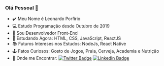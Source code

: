 ### Olá Pessoal 👋

- ✔️ Meu Nome é Leonardo Porfírio
- 💻 Estudo Programação desde Outubro de 2019
- 🚀 Sou Desenvolvedor Front-End
- 🧠 Estudando Agora: HTML, CSS, JavaScript, ReactJS
- 📚 Futuros Intereses nos Estudos: NodeJs, React Native
- 🕹️ Fatos Curiosos: Gosto de Jogos, Praia, Cerveja, Academia e Nutrição
- 💬 Onde me Encontrar: [![Twitter Badge](https://img.shields.io/badge/-Twitter-blue?style=flat-square&logo=LTwitter&logoColor=white&link=https://twitter.com/leozin_porfirio/)](https://twitter.com/leozin_porfirio/) [![Linkedin Badge](https://img.shields.io/badge/-LinkedIn-blue?style=flat-square&logo=Linkedin&logoColor=white&link=https://www.linkedin.com/in/leonardo-porf%C3%ADrio-290954192/)](https://www.linkedin.com/in/leonardo-porf%C3%ADrio-290954192/)
